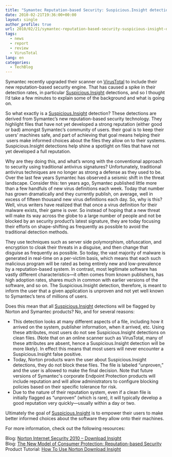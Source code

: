 ```yaml
---
title: "Symantec Reputation-based Security: Suspicious.Insight detections on VirusTotal"
date: 2010-02-21T19:36:00+00:00
layout: single
author_profile: true
url: 2010/02/21/symantec-reputation-based-security-suspicious-insight-detections-on-virustotal/
tags:
  - news
  - report
  - review
  - VirusTotal
lang: en
categories: 
  - TechBlog
---
```

Symantec recently upgraded their scanner on [VirusTotal](http://www.virustotal.com/) to include their new reputation-based security engine. That has caused a spike in their detection rates, in particular [Suspicious.Insight](http://www.symantec.com/security_response/writeup.jsp?docid=2010-021223-0550-99) detections, and so I thought I’d take a few minutes to explain some of the background and what is going on.

So what exactly is a [Suspicious.Insight](http://www.symantec.com/security_response/writeup.jsp?docid=2010-021223-0550-99) detection? These detections are derived from Symantec’s new reputation-based security technology. They highlight files that have not yet developed a strong reputation (either good or bad) amongst Symantec’s community of users. their goal is to keep their users’ machines safe, and part of achieving that goal means helping their  users make informed choices about the files they allow on to their systems. Suspicious.Insight detections help shine a spotlight on files that have not yet developed a full reputation.

Why are they doing this, and what’s wrong with the conventional approach to security using traditional antivirus signatures? Unfortunately, traditional antivirus techniques are no longer as strong a defense as they used to be. Over the last few years Symantec has observed a seismic shift in the threat landscape. Consider this: ten years ago, Symantec published little more than a few handfuls of new virus definitions each week. Today that number has grown dramatically and they currently publish, on average, well in excess of fifteen thousand new virus definitions each day. So, why is this? Well, virus writers have realized that that once a virus definition for their malware exists, their game is over. So instead of hoping that a new threat will make its way across the globe to a large number of people and not be blocked by an security product’s latest signature, they are today focusing their efforts on shape-shifting as frequently as possible to avoid the traditional detection methods.

They use techniques such as server side polymorphism, obfuscation, and encryption to cloak their threats in a disguise, and then change that disguise as frequently as possible. So today, the vast majority of malware is generated in real-time on a per-victim basis, which means that each such malicious program will be rated as being entirely new and low-prevalence by a reputation-based system. In contrast, most legitimate software has vastly different characteristics—it often comes from known publishers, has high adoption rates, shares much in common with earlier versions of the software, and so on. The Suspicious.Insight detection, therefore, is meant to inform the user that a given application is unproven and not yet well known to Symantec’s tens of millions of users.

Does this mean that all [Suspicious.Insight](http://www.symantec.com/security_response/writeup.jsp?docid=2010-021223-0550-99) detections will be flagged by Norton and Symantec products? No, and for several reasons:

* This detection looks at many different aspects of a file, including how it arrived on the system, publisher information, when it arrived, etc. Using these attributes, most users do not see Suspicious.Insight detections on clean files. (Note that on an online scanner such as VirusTotal, many of these attributes are absent, hence a Suspicious.Insight detection will be more likely). In effect this means that most users will never encounter a Suspicious.Insight false positive.
* Today, Norton products warn the user about Suspicious.Insight detections, they do not block these files. The file is labeled “unproven,” and the user is allowed to make the final decision. Note that future versions of Symantec's corporate Endpoint Protection products will include reputation and will allow administrators to configure blocking policies based on their specific tolerance for risk.
* Due to the nature of their reputation system, even if a clean file is initially flagged as “unproven” (which is rare), it will typically develop a good reputation very quickly—usually within a day or two.

Ultimately the goal of [Suspicious.Insight](http://www.symantec.com/security_response/writeup.jsp?docid=2010-021223-0550-99) is to empower their users to make better informed choices about the software they allow onto their machines.

For more information, check out the following resources:

Blog: [Norton Internet Security 2010 – Download Insight](http://community.norton.com/t5/Norton-Protection-Blog/New-Feature-for-Norton-Internet-Security-2010-Download-Insight/ba-p/113827)  
Blog: [The New Model of Consumer Protection: Reputation-based Security](http://community.norton.com/t5/Norton-Protection-Blog/The-New-Model-of-Consumer-Protection-Quorum/ba-p/126699)  
Product Tutorial: [How To Use Norton Download Insight](http://www.symantec.com/norton/products/tutorials/tutorials.jsp?pvid=nis2010&tutid=download_insight)